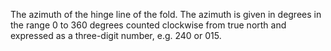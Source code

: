 The azimuth of the hinge line of the fold. The azimuth is given in degrees in the range 0 to 360 degrees counted clockwise from true north and expressed as a three-digit number, e.g. 240 or 015.
